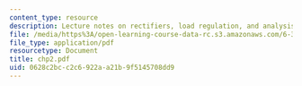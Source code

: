 ```yaml
---
content_type: resource
description: Lecture notes on rectifiers, load regulation, and analysis methods.
file: /media/https%3A/open-learning-course-data-rc.s3.amazonaws.com/6-334-power-electronics-spring-2007/0628c2bcc2c6922aa21b9f5145708dd9_chp2.pdf
file_type: application/pdf
resourcetype: Document
title: chp2.pdf
uid: 0628c2bc-c2c6-922a-a21b-9f5145708dd9
---
```

